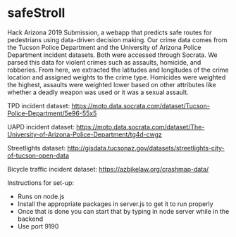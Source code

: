 # safeStroll
Hack Arizona 2019 Submission, a webapp that predicts safe routes for pedestrians using data-driven decision making.
Our crime data comes from the Tucson Police Department and the University of Arizona Police Department incident datasets. Both were accessed through Socrata. We parsed this data for violent crimes such as assaults, homicide, and robberies. From here, we extracted the latitudes and longitudes of the crime location and assigned weights to the crime type. Homicides were weighted the highest, assaults were weighted lower based on other attributes like whether a deadly weapon was used or it was a sexual assault. 

TPD incident dataset:
https://moto.data.socrata.com/dataset/Tucson-Police-Department/5e96-55x5

UAPD incident dataset:
https://moto.data.socrata.com/dataset/The-University-of-Arizona-Police-Department/tg4d-cwgz

Streetlights dataset:
http://gisdata.tucsonaz.gov/datasets/streetlights-city-of-tucson-open-data

Bicycle traffic incident dataset:
https://azbikelaw.org/crashmap-data/

Instructions for set-up:
- Runs on node.js
- Install the appropriate packages in server.js to get it to run properly
- Once that is done you can start that by typing in node server while in the backend
- Use port 9190